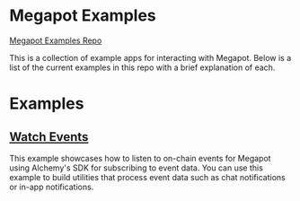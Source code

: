# Megapot Examples

[Megapot Examples Repo](https://github.com/coordinationlabs/megapot-examples)

This is a collection of example apps for interacting with Megapot.  Below is a list of the current examples in this repo with a brief explanation of each.

# Examples

## [Watch Events](./watch-events/)
This example showcases how to listen to on-chain events for Megapot using Alchemy's SDK for subscribing to event data.  You can use this example to build utilities that process event data such as chat notifications or in-app notifications.